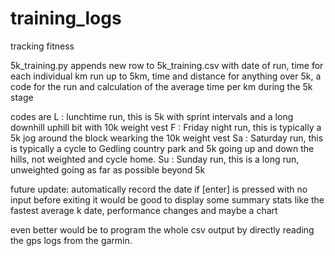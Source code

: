 # training_logs
 tracking fitness

5k_training.py
appends new row to 5k_training.csv with date of run, time for each individual km run up to 5km, time and distance for anything over 5k, a code for the run and calculation of the average time per km during the 5k stage

codes are
L : lunchtime run, this is 5k with sprint intervals and a long downhill uphill bit with 10k weight vest
F : Friday night run, this is typically a 5k jog around the block wearking the 10k weight vest
Sa : Saturday run, this is typically a cycle to Gedling country park and 5k going up and down the hills, not weighted and cycle home.
Su : Sunday run, this is a long run, unweighted going as far as possible beyond 5k

future update:
automatically record the date if [enter] is pressed with no input
before exiting it would be good to display some summary stats like the fastest average k date, performance changes and maybe a chart

even better would be to program the whole csv output by directly reading the gps logs from the garmin.
